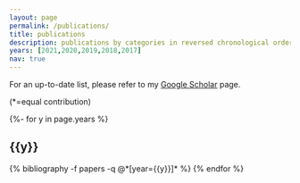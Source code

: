 ```yaml
---
layout: page
permalink: /publications/
title: publications
description: publications by categories in reversed chronological order. generated by jekyll-scholar.
years: [2021,2020,2019,2018,2017]
nav: true
---
```


For an up-to-date list, please refer to my [Google Scholar](https://scholar.google.com/citations?user=9lh2gH8AAAAJ&hl=en) page.

(*=equal contribution)

<!-- _pages/publications.md -->
<div class="publications">

{%- for y in page.years %}
  <h2 class="year">{{y}}</h2>
  {% bibliography -f papers -q @*[year={{y}}]* %}
{% endfor %}

</div>
